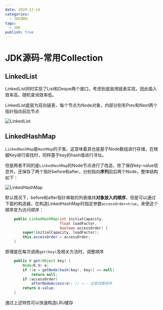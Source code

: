 ```yaml
---
date: 2020-12-14
categories:
  - JDK源码
tags:
  - JDK
publish: true
---
```


# JDK源码-常用Collection

## LinkedList

LinkedList同时实现了List和Deque两个接口，考虑到底层用链表实现，因此插入效率高，随机查询效率低。

LinkedList底层为双向链表，每个节点为Node对象，内部分别有Prev和Next两个指针指向前后节点

![LinkedList](https://cdn.jsdelivr.net/gh/kkyeer/picbed/LinkedList.png)

## LinkedHashMap

```LinkedHashMap```是```HashMap```的子类，这意味着其也是基于Node数组进行存储，在根据Key进行查找时，同样基于key的hash值进行寻址。

但是两者不同的是```LinkedHashMap```的Node节点进行了改造，除了保存key-value信息外，还保存了两个指针before和after，分别指向**序列**前后两个Node，整体结构如下：

![LinkedHashMap](https://cdn.jsdelivr.net/gh/kkyeer/picbed/LinkedHashMap.svg)

默认情况下，before和after指针串联的列表维持**对象放入的顺序**，但是可以通过下面的构造器，在构造LinkedHashMap时指定参数```accessOrder=true```，来使这个顺序变为访问顺序：

```java
    public LinkedHashMap(int initialCapacity,
                         float loadFactor,
                         boolean accessOrder) {
        super(initialCapacity, loadFactor);
        this.accessOrder = accessOrder;
    }
```

原理是在每次调用```get(key)```及相关方法时，调整顺序

```java
    public V get(Object key) {
        Node<K,V> e;
        if ((e = getNode(hash(key), key)) == null)
            return null;
        if (accessOrder)    
            afterNodeAccess(e); // <-- 这里调整顺序
        return e.value;
    }
```

通过上述特性可以快速构造LRU缓存
